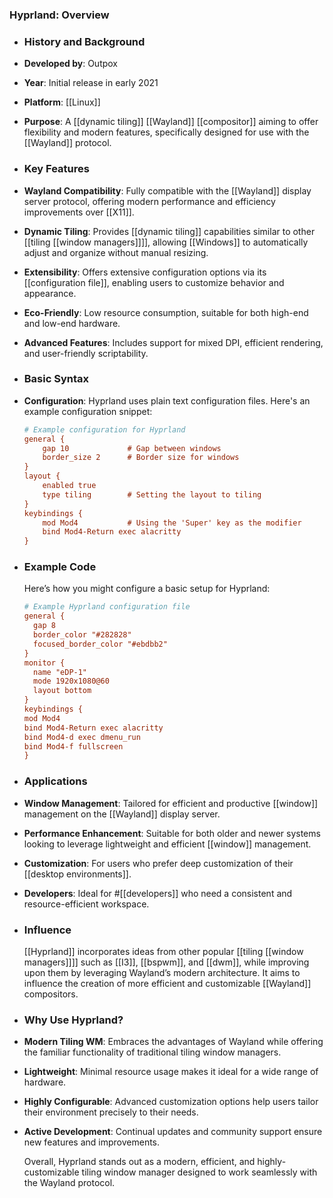 ### **Hyprland: Overview**
- ### **History and Background**
- **Developed by**: Outpox
- **Year**: Initial release in early 2021
- **Platform**: [[Linux]]
- **Purpose**: A [[dynamic tiling]] [[Wayland]] [[compositor]] aiming to offer flexibility and modern features, specifically designed for use with the [[Wayland]] protocol.
- ### **Key Features**
- **Wayland Compatibility**: Fully compatible with the [[Wayland]] display server protocol, offering modern performance and efficiency improvements over [[X11]].
- **Dynamic Tiling**: Provides [[dynamic tiling]] capabilities similar to other [[tiling [[window managers]]]], allowing [[Windows]] to automatically adjust and organize without manual resizing.
- **Extensibility**: Offers extensive configuration options via its [[configuration file]], enabling users to customize behavior and appearance.
- **Eco-Friendly**: Low resource consumption, suitable for both high-end and low-end hardware.
- **Advanced Features**: Includes support for mixed DPI, efficient rendering, and user-friendly scriptability.
- ### **Basic Syntax**
- **Configuration**: Hyprland uses plain text configuration files. Here's an example configuration snippet:
  
    ```ini
    # Example configuration for Hyprland
    general {
        gap 10             # Gap between windows
        border_size 2      # Border size for windows
    }
    layout {
        enabled true
        type tiling        # Setting the layout to tiling
    }
    keybindings {
        mod Mod4           # Using the 'Super' key as the modifier
        bind Mod4-Return exec alacritty
    }
  ```
- ### **Example Code**
  
  Here’s how you might configure a basic setup for Hyprland:
  
  ```ini
  # Example Hyprland configuration file
  general {
    gap 8
    border_color "#282828"
    focused_border_color "#ebdbb2"
  }
  monitor {
    name "eDP-1"
    mode 1920x1080@60
    layout bottom
  }
  keybindings {
  mod Mod4
  bind Mod4-Return exec alacritty
  bind Mod4-d exec dmenu_run
  bind Mod4-f fullscreen
  }
  ```
- ### **Applications**
- **Window Management**: Tailored for efficient and productive [[window]] management on the [[Wayland]] display server.
- **Performance Enhancement**: Suitable for both older and newer systems looking to leverage lightweight and efficient [[window]] management.
- **Customization**: For users who prefer deep customization of their [[desktop environments]].
- **Developers**: Ideal for #[[developers]] who need a consistent and resource-efficient workspace.
- ### **Influence**
  
  [[Hyprland]] incorporates ideas from other popular [[tiling [[window managers]]]] such as [[I3]], [[bspwm]], and [[dwm]], while improving upon them by leveraging Wayland’s modern architecture. It aims to influence the creation of more efficient and customizable [[Wayland]] compositors.
- ### **Why Use Hyprland?**
- **Modern Tiling WM**: Embraces the advantages of Wayland while offering the familiar functionality of traditional tiling window managers.
- **Lightweight**: Minimal resource usage makes it ideal for a wide range of hardware.
- **Highly Configurable**: Advanced customization options help users tailor their environment precisely to their needs.
- **Active Development**: Continual updates and community support ensure new features and improvements.
  
  Overall, Hyprland stands out as a modern, efficient, and highly-customizable tiling window manager designed to work seamlessly with the Wayland protocol.